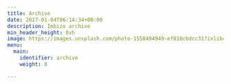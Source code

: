 ```yaml
---
title: Archive
date: 2017-01-04T06:14:34+00:00
description: Imbizo archive
min_header_height: 0vh
image: https://images.unsplash.com/photo-1558494949-ef010cbdcc31?ixlib=rb-1.2.1&ixid=MnwxMjA3fDB8MHxwaG90by1wYWdlfHx8fGVufDB8fHx8&auto=format&fit=crop&w=2068&q=95
menu:
  main:
    identifier: archive
    weight: 8

---
```

